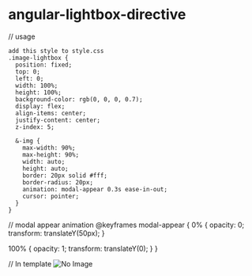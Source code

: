 # angular-lightbox-directive

// usage
```
add this style to style.css
.image-lightbox {
  position: fixed;
  top: 0;
  left: 0;
  width: 100%;
  height: 100%;
  background-color: rgb(0, 0, 0, 0.7);
  display: flex;
  align-items: center;
  justify-content: center;
  z-index: 5;

  &-img {
    max-width: 90%;
    max-height: 90%;
    width: auto;
    height: auto;
    border: 20px solid #fff;
    border-radius: 20px;
    animation: modal-appear 0.3s ease-in-out;
    cursor: pointer;
  }
}
```
// modal appear animation
@keyframes modal-appear {
  0% {
    opacity: 0;
    transform: translateY(50px);
  }

  100% {
    opacity: 1;
    transform: translateY(0);
  }
}

// In template
<img src="image" alt="No Image" lightBox />
